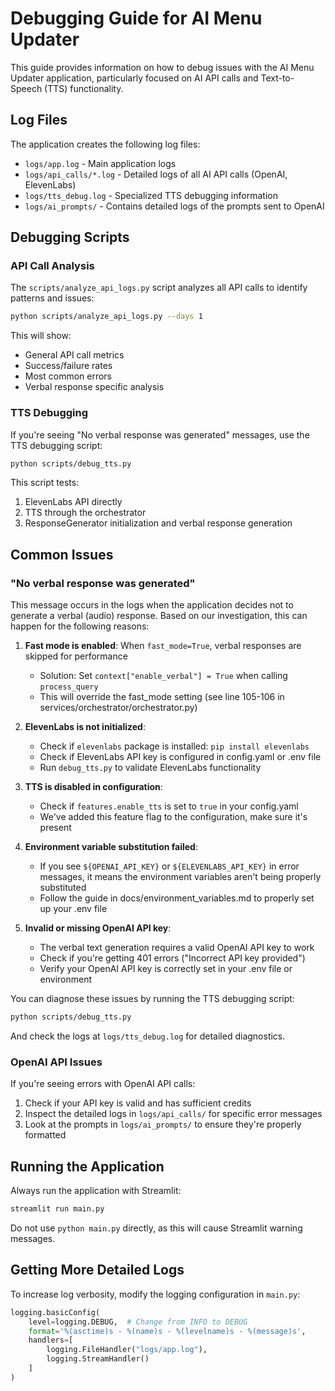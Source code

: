 # Debugging Guide for AI Menu Updater

This guide provides information on how to debug issues with the AI Menu Updater application, particularly focused on AI API calls and Text-to-Speech (TTS) functionality.

## Log Files

The application creates the following log files:

- `logs/app.log` - Main application logs
- `logs/api_calls/*.log` - Detailed logs of all AI API calls (OpenAI, ElevenLabs)
- `logs/tts_debug.log` - Specialized TTS debugging information
- `logs/ai_prompts/` - Contains detailed logs of the prompts sent to OpenAI

## Debugging Scripts

### API Call Analysis

The `scripts/analyze_api_logs.py` script analyzes all API calls to identify patterns and issues:

```bash
python scripts/analyze_api_logs.py --days 1
```

This will show:
- General API call metrics
- Success/failure rates
- Most common errors
- Verbal response specific analysis

### TTS Debugging

If you're seeing "No verbal response was generated" messages, use the TTS debugging script:

```bash
python scripts/debug_tts.py
```

This script tests:
1. ElevenLabs API directly
2. TTS through the orchestrator
3. ResponseGenerator initialization and verbal response generation

## Common Issues

### "No verbal response was generated"

This message occurs in the logs when the application decides not to generate a verbal (audio) response. Based on our investigation, this can happen for the following reasons:

1. **Fast mode is enabled**: When `fast_mode=True`, verbal responses are skipped for performance
   - Solution: Set `context["enable_verbal"] = True` when calling `process_query`
   - This will override the fast_mode setting (see line 105-106 in services/orchestrator/orchestrator.py)

2. **ElevenLabs is not initialized**:
   - Check if `elevenlabs` package is installed: `pip install elevenlabs`
   - Check if ElevenLabs API key is configured in config.yaml or .env file
   - Run `debug_tts.py` to validate ElevenLabs functionality

3. **TTS is disabled in configuration**:
   - Check if `features.enable_tts` is set to `true` in your config.yaml
   - We've added this feature flag to the configuration, make sure it's present

4. **Environment variable substitution failed**:
   - If you see `${OPENAI_API_KEY}` or `${ELEVENLABS_API_KEY}` in error messages, it means the environment variables aren't being properly substituted
   - Follow the guide in docs/environment_variables.md to properly set up your .env file

5. **Invalid or missing OpenAI API key**:
   - The verbal text generation requires a valid OpenAI API key to work
   - Check if you're getting 401 errors ("Incorrect API key provided")
   - Verify your OpenAI API key is correctly set in your .env file or environment

You can diagnose these issues by running the TTS debugging script:

```bash
python scripts/debug_tts.py
```

And check the logs at `logs/tts_debug.log` for detailed diagnostics.

### OpenAI API Issues

If you're seeing errors with OpenAI API calls:

1. Check if your API key is valid and has sufficient credits
2. Inspect the detailed logs in `logs/api_calls/` for specific error messages
3. Look at the prompts in `logs/ai_prompts/` to ensure they're properly formatted

## Running the Application

Always run the application with Streamlit:

```bash
streamlit run main.py
```

Do not use `python main.py` directly, as this will cause Streamlit warning messages.

## Getting More Detailed Logs

To increase log verbosity, modify the logging configuration in `main.py`:

```python
logging.basicConfig(
    level=logging.DEBUG,  # Change from INFO to DEBUG
    format='%(asctime)s - %(name)s - %(levelname)s - %(message)s',
    handlers=[
        logging.FileHandler("logs/app.log"),
        logging.StreamHandler()
    ]
)
``` 